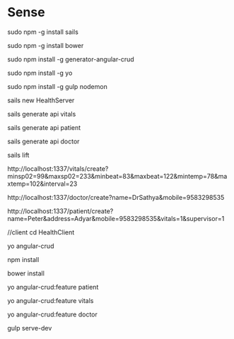 # Sense
sudo npm -g install sails

sudo npm -g install bower

sudo npm install -g generator-angular-crud

sudo npm install -g yo

sudo npm install -g gulp nodemon

sails new HealthServer

sails generate api vitals

sails generate api patient

sails generate api doctor

sails lift
 
	
http://localhost:1337/vitals/create?minsp02=99&maxsp02=233&minbeat=83&maxbeat=122&mintemp=78&maxtemp=102&interval=23

http://localhost:1337/doctor/create?name=DrSathya&mobile=9583298535

http://localhost:1337/patient/create?name=Peter&address=Adyar&mobile=9583298535&vitals=1&supervisor=1


//client
cd HealthClient

yo angular-crud

npm install

bower install

yo angular-crud:feature patient

yo angular-crud:feature vitals

yo angular-crud:feature doctor

gulp serve-dev


